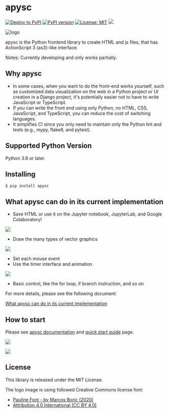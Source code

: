 # apysc

[![Deploy to PyPI](https://github.com/simon-ritchie/apysc/actions/workflows/deploy_to_pypi.yml/badge.svg)](https://github.com/simon-ritchie/apysc/actions/workflows/deploy_to_pypi.yml)
[![PyPI version](https://badge.fury.io/py/apysc.svg)](https://badge.fury.io/py/apysc)
[![License: MIT](https://img.shields.io/badge/License-MIT-yellow.svg)](https://github.com/simon-ritchie/apysc/blob/main/LICENSE)
![](https://byob.yarr.is/simon-ritchie/apysc/pytest_coverage)

![logo](https://github.com/simon-ritchie/apysc/blob/main/assets/logo_v1/logo_small_v1.png)

apysc is the Python frontend library to create HTML and js files, that has ActionScript 3 (as3)-like interface.

Notes: Currently developing and only works partially.

## Why apysc

- In some cases, when you want to do the front-end works yourself, such as customized data visualization on the web in a Python project or UI creation in a Django project, it's potentially easier not to have to write JavaScript or TypeScript.
- If you can write the front end using only Python, no HTML, CSS, JavaScript, and TypeScript, you can reduce the cost of switching languages.
- It simplifies CI since you only need to maintain only the Python lint and tests (e.g., mypy, flake8, and pytest).

## Supported Python Version

Python 3.6 or later.

## Installing

```
$ pip install apysc
```

## What apysc can do in its current implementation

- Save HTML or use it on the Jupyter notebook, JupyterLab, and Google Colaboratory!

![](https://github.com/simon-ritchie/apysc/blob/main/assets/jupyterlab_interface.png)

- Draw the many types of vector graphics

![](https://github.com/simon-ritchie/apysc/blob/main/assets/vector_graphics_samples.png)

- Set each mouse event
- Use the timer interface and animation

![](https://github.com/simon-ritchie/apysc/blob/main/assets/rotation_and_alpha_animation.gif)

- Basic control, like the for loop, if branch instruction, and so on

For more details, please see the following document:

[What apysc can do in its current implementation](https://simon-ritchie.github.io/apysc/what_apysc_can_do.html)

## How to start

Please see [apysc documentation](https://simon-ritchie.github.io/apysc/index.html) and [quick start guide](https://simon-ritchie.github.io/apysc/quick_start.html) page.

![](https://github.com/simon-ritchie/apysc/blob/main/assets/jupyterlab_interface.png)

<a href=""><img src="https://github.com/simon-ritchie/apysc/blob/main/assets/document_index_screenshot.png"></a>

## License

This library is released under the MIT License.

The logo image is using followed Creative Commons license font:

- [Pauline Font - by Marcos Boric (2020)](https://www.behance.net/gallery/94972757/Pauline-Font)
- [Attribution 4.0 International (CC BY 4.0)](https://creativecommons.org/licenses/by/4.0/deed.en)
